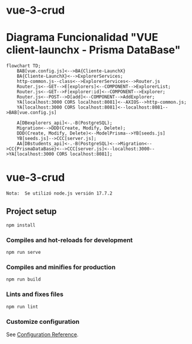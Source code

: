 # vue-3-crud

# Diagrama Funcionalidad "VUE client-launchx - Prisma DataBase" 

```mermaid
flowchart TD;
    BAB[vue.config.js]<-->BA{Cliente-LaunchX}
    BA{Cliente-LaunchX}<-->ExplorerServices;
    http-common.js--class<-->ExplorerServices<-->Router.js
    Router.js<--GET-->E[explorers]<--COMPONENT-->ExplorerList;
    Router.js<--GET-->F[explorer:id]<--COMPONENT-->Explorer;
    Router.js<--POST-->D[add]<--COMPONENT-->AddExplorer;
    YA[localhost:3000 CORS localhost:8081]<--AXIOS-->http-common.js;
    YA[localhost:3000 CORS localhost:8081]<--localhost:8081-->BAB[vue.config.js]
  
    A[DBexplorers_api]<-.-B(PostgreSQL);
    Migration<-->DDD(Create, Modify, Delete);
    DDD(Create, Modify, Delete)<--ModelPrisma-->YB[seeds.js]
    YB[seeds.js]-->CCC[server.js];
    AA[DBstudents_api]<-.-B(PostgreSQL)<-->Migration<-->CC{PrismaDataBase}<-->CCC[server.js]<--localhost:3000-->YA[localhost:3000 CORS localhost:8081];
```

# vue-3-crud

```
Nota:  Se utilizó node.js versión 17.7.2
```

## Project setup

```
npm install
```

### Compiles and hot-reloads for development

```
npm run serve
```

### Compiles and minifies for production

```
npm run build
```

### Lints and fixes files

```
npm run lint
```

### Customize configuration

See [Configuration Reference](https://cli.vuejs.org/config/).

